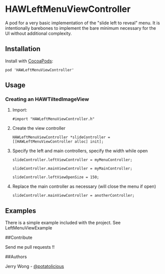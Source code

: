 HAWLeftMenuViewController
=========================

A pod for a very basic implementation of the "slide left to reveal" menu. It is intentionally barebones to implement the bare minimum necessary for the UI without additional complexity.

## Installation

Install with [CocoaPods](http://cocoapods.org):

	pod 'HAWLeftMenuViewController'

## Usage

### Creating an HAWTiltedImageView

1. Import:

    `#import "HAWLeftMenuViewController.h"`

2. Create the view controller

    `HAWLeftMenuViewController *slideController = [[HAWLeftMenuViewController alloc] init];`
    
3. Specify the left and main controllers, specify the width while open

   `slideController.leftViewController = myMenuController;`
   
   `slideController.mainViewController = myMainController;`
   
   `slideController.leftViewOpenSize = 150;`
   
4. Replace the main controller as necessary (will close the menu if open)

   `slideController.mainViewController = anotherController;`
    
## Examples

There is a simple example included with the project. See LeftMenuViewExample

##Contribute

Send me pull requests !!

##Authors

Jerry Wong - [@potatolicious](http://twitter.com/potatolicious)
